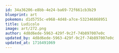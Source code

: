 ```yaml
---
id: 34a36206-e8bb-4e24-ba69-72f661cb3b29
blueprint: art
pokemon: d1d5755c-e968-4d48-a7ce-532346868951
title: Ludicolo
image: art/272.png
author: 4d8d6ede-5963-429f-9c2f-74b897007e0c
updated_by: 4d8d6ede-5963-429f-9c2f-74b897007e0c
updated_at: 1716491069
---
```

